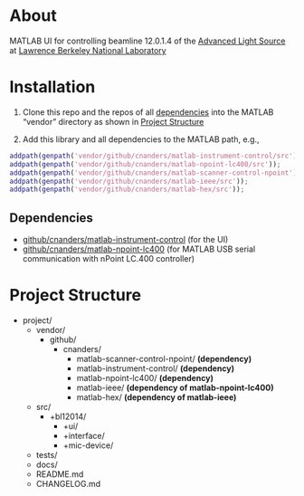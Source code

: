 # About

MATLAB UI for controlling beamline 12.0.1.4 of the [Advanced Light Source]() at [Lawrence Berkeley National Laboratory]()

# Installation

1. Clone this repo and the repos of all [dependencies](#dependencies) into the MATLAB “vendor” directory as shown in [Project Structure](#project-structure)

2. Add this library and all dependencies to the MATLAB path, e.g., 

```matlab
addpath(genpath('vendor/github/cnanders/matlab-instrument-control/src'));
addpath(genpath('vendor/github/cnanders/matlab-npoint-lc400/src'));
addpath(genpath('vendor/github/cnanders/matlab-scanner-control-npoint'));
addpath(genpath('vendor/github/cnanders/matlab-ieee/src'));
addpath(genpath('vendor/github/cnanders/matlab-hex/src'));

```

<a name="dependencies"></a>
## Dependencies

- [github/cnanders/matlab-instrument-control](https://github.com/cnanders/matlab-instrument-control) (for the UI)
- [github/cnanders/matlab-npoint-lc400](https://github.com/cnanders/matlab-npoint-lc400) (for MATLAB USB serial communication with nPoint LC.400 controller)

<a name="project-structure"></a>
# Project Structure

- project/
	- vendor/
		- github/
			- cnanders/
                - matlab-scanner-control-npoint/ **(dependency)**
                - matlab-instrument-control/ **(dependency)**
                - matlab-npoint-lc400/ **(dependency)**	
				- matlab-ieee/ **(dependency of matlab-npoint-lc400)**
				- matlab-hex/ **(dependency of matlab-ieee)**
	- src/
        - +bl12014/
            - +ui/
            - +interface/
            - +mic-device/
    - tests/
    - docs/
    - README.md
    - CHANGELOG.md